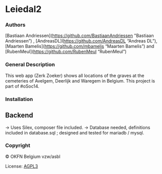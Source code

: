 Leiedal2
========

### Authors
[Bastiaan Andriessen](https://github.com/BastiaanAndriessen "Bastiaan Andriessen”) ,
[AndreasDL](https://github.com/AndreasDL “Andreas DL”),
[Maarten Bamelis](https://github.com/mbamelis “Maarten Bamelis”) and
[RubenMeul](https://github.com/RubenMeul “RubenMeul”)

### General Description
This web app (Zerk Zoeker) shows all locations of the graves at the cemeteries of Avelgem, Deerlijk and Waregem in Belgium.
This project is part of #oSoc14.

### Installation
## Backend
-> Uses Silex, composer file included.
-> Database needed, definitions included in database.sql ; designed and tested for mariadb / mysql.

### Copyright
© OKFN Belgium vzw/asbl

License: [AGPL3](http://www.gnu.org/licenses/agpl-3.0.html "AGPL3")